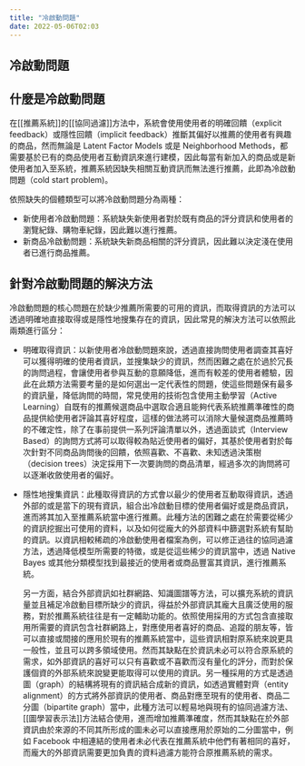 ```yaml
---
title: "冷啟動問題"
date: 2022-05-06T02:03
---
```

## 冷啟動問題

## 什麼是冷啟動問題

在[[推薦系統]]的[[協同過濾]]方法中，系統會使用使用者的明確回饋（explicit feedback）或隱性回饋（implicit feedback）推斷其偏好以推薦的使用者有興趣的商品，然而無論是 Latent Factor Models 或是 Neighborhood Methods，都需要基於已有的商品使用者互動資訊來進行建模，因此每當有新加入的商品或是新使用者加入至系統，推薦系統因缺失相關互動資訊而無法進行推薦，此即為冷啟動問題（cold start problem)。

依照缺失的個體類型可以將冷啟動問題分為兩種：

- 新使用者冷啟動問題：系統缺失新使用者對於既有商品的評分資訊和使用者的瀏覽紀錄、購物車紀錄，因此難以進行推薦。
- 新商品冷啟動問題：系統缺失新商品相關的評分資訊，因此難以決定淺在使用者已進行商品推薦。

## 針對冷啟動問題的解決方法

冷啟動問題的核心問題在於缺少推薦所需要的可用的資訊，而取得資訊的方法可以透過明確地直接取得或是隱性地搜集存在的資訊，因此常見的解決方法可以依照此兩類進行區分：

- 明確取得資訊：以新使用者冷啟動問題來說，透過直接詢問使用者調查其喜好可以獲得明確的使用者資訊，並搜集缺少的資訊，然而困難之處在於過於冗長的詢問過程，會讓使用者參與互動的意願降低，進而有較差的使用者體驗，因此在此類方法需要考量的是如何選出一定代表性的問題，使這些問題保有最多的資訊量，降低詢問的時間，常見使用的技術包含使用主動學習（Active Learning）自既有的推薦候選商品中選取合適且能夠代表系統推薦準確性的商品提供給使用者評論其喜好程度，這樣的做法將可以消除大量候選商品推薦時的不確定性，除了在事前提供一系列評論清單以外，透過面談式（Interview Based）的詢問方式將可以取得較為貼近使用者的偏好，其基於使用者對於每次針對不同商品詢問後的回饋，依照喜歡、不喜歡、未知透過決策樹（decision trees）決定採用下一次要詢問的商品清單，經過多次的詢問將可以逐漸收斂使用者的偏好。

- 隱性地搜集資訊：此種取得資訊的方式會以最少的使用者互動取得資訊，透過外部的或是當下的現有資訊，組合出冷啟動目標的使用者偏好或是商品資訊，進而將其加入至推薦系統當中進行推薦。此種方法的困難之處在於需要從稀少的資訊挖掘出可使用的資料，以及如何從龐大的外部資料中篩選對系統有幫助的資訊。以資訊相較稀疏的冷啟動使用者檔案為例，可以修正過往的協同過濾方法，透過降低模型所需要的特徵，或是從這些稀少的資訊當中，透過 Native Bayes 或其他分類模型找到最接近的使用者或商品豐富其資訊，進行推薦系統。

    另一方面，結合外部資訊如社群網路、知識圖譜等方法，可以擴充系統的資訊量並且補足冷啟動目標所缺少的資訊，得益於外部資訊其龐大且廣泛使用的服務，對於推薦系統往往是有一定輔助功能的。依照使用採用的方式包含直接取用所需要的資訊包含社群網路上，對應使用者喜好的商品、追蹤的朋友等，皆可以直接或間接的應用於現有的推薦系統當中，這些資訊相對原系統來說更具一般性，並且可以跨多領域使用。然而其缺點在於資訊未必可以符合原系統的需求，如外部資訊的喜好可以只有喜歡或不喜歡而沒有量化的評分，而對於保護個資的外部系統來說變更能取得可以使用的資訊。另一種採用的方式是透過圖（graph）的結構將現有的資訊結合成新的資訊，如透過實體對齊（entity alignment）的方式將外部資訊的使用者、商品對應至現有的使用者、商品二分圖（bipartite graph）當中，此種方法可以輕易地與現有的協同過濾方法、[[圖學習表示法]]方法結合使用，進而增加推薦準確度，然而其缺點在於外部資訊由於來源的不同其所形成的圖未必可以直接應用於原始的二分圖當中，例如 Facebook 中相連結的使用者未必代表在推薦系統中他們有著相同的喜好，而龐大的外部資訊需要更加負責的資料過濾方能符合原推薦系統的需求。
